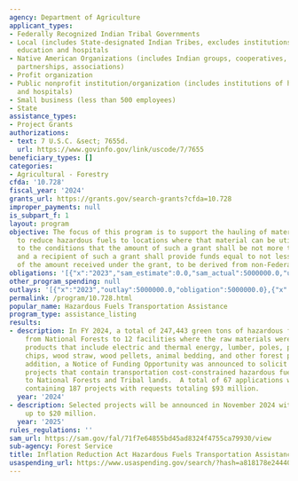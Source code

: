 ```yaml
---
agency: Department of Agriculture
applicant_types:
- Federally Recognized Indian Tribal Governments
- Local (includes State-designated Indian Tribes, excludes institutions of higher
  education and hospitals
- Native American Organizations (includes Indian groups, cooperatives, corporations,
  partnerships, associations)
- Profit organization
- Public nonprofit institution/organization (includes institutions of higher education
  and hospitals)
- Small business (less than 500 employees)
- State
assistance_types:
- Project Grants
authorizations:
- text: 7 U.S.C. &sect; 7655d.
  url: https://www.govinfo.gov/link/uscode/7/7655
beneficiary_types: []
categories:
- Agricultural - Forestry
cfda: '10.728'
fiscal_year: '2024'
grants_url: https://grants.gov/search-grants?cfda=10.728
improper_payments: null
is_subpart_f: 1
layout: program
objective: The focus of this program is to support the hauling of material removed
  to reduce hazardous fuels to locations where that material can be utilized, subject
  to the conditions that the amount of such a grant shall be not more than $5,000,000;
  and a recipient of such a grant shall provide funds equal to not less than 50 percent
  of the amount received under the grant, to be derived from non-Federal  sources.
obligations: '[{"x":"2023","sam_estimate":0.0,"sam_actual":5000000.0,"usa_spending_actual":5000000.0},{"x":"2024","sam_estimate":0.0,"sam_actual":9912000.0,"usa_spending_actual":9912000.0},{"x":"2025","sam_estimate":0.0,"sam_actual":3000000.0,"usa_spending_actual":19925439.0}]'
other_program_spending: null
outlays: '[{"x":"2023","outlay":5000000.0,"obligation":5000000.0},{"x":"2024","outlay":9912000.0,"obligation":9912000.0},{"x":"2025","outlay":942732.56,"obligation":19925439.0}]'
permalink: /program/10.728.html
popular_name: Hazardous Fuels Transportation Assistance
program_type: assistance_listing
results:
- description: In FY 2024, a total of 247,443 green tons of hazardous fuels were transported
    from National Forests to 12 facilities where the raw materials were used to make
    products that include electric and thermal energy, lumber, poles, posts, wood
    chips, wood straw, wood pellets, animal bedding, and other forest products.  In
    addition, a Notice of Funding Opportunity was announced to solicit additional
    projects that contain transportation cost-constrained hazardous fuels in or adjacent
    to National Forests and Tribal lands.  A total of 67 applications were received
    containing 187 projects with requests totaling $93 million.
  year: '2024'
- description: Selected projects will be announced in November 2024 with total funding
    up to $20 million.
  year: '2025'
rules_regulations: ''
sam_url: https://sam.gov/fal/71f7e64855bd45ad8324f4755ca79930/view
sub-agency: Forest Service
title: Inflation Reduction Act Hazardous Fuels Transportation Assistance
usaspending_url: https://www.usaspending.gov/search/?hash=a818178e24440f3f25eb22a0eb3ceb58
---
```

